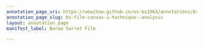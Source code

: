 ```yaml
---
annotation_page_uri: https://wowjhow.github.io/os-bs1963/annotations/bs-film-canvas-1-technique--analysis.json
annotation_page_slug: bs-film-canvas-1-technique--analysis
layout: annotation_page
manifest_label: Borom Sarret Film

---
```

